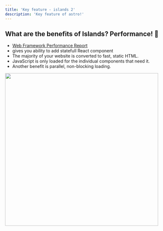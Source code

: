 ```yaml
---
title: 'Key feature - islands 2'
description: 'Key feature of astro!'
---
```


## What are the benefits of Islands? Performance! 🚀

- <a class="centered" href="https://astro.build/blog/2023-web-framework-performance-report/"  target="_blank">Web Framework Performance Report</a>
- gives you ability to add statefull React component
- The majority of your website is converted to fast, static HTML.
- JavaScript is only loaded for the individual components that need it.
- Another benefit is parallel, non-blocking loading.

<img src="/keynote-astro/4.png" height="500" />
